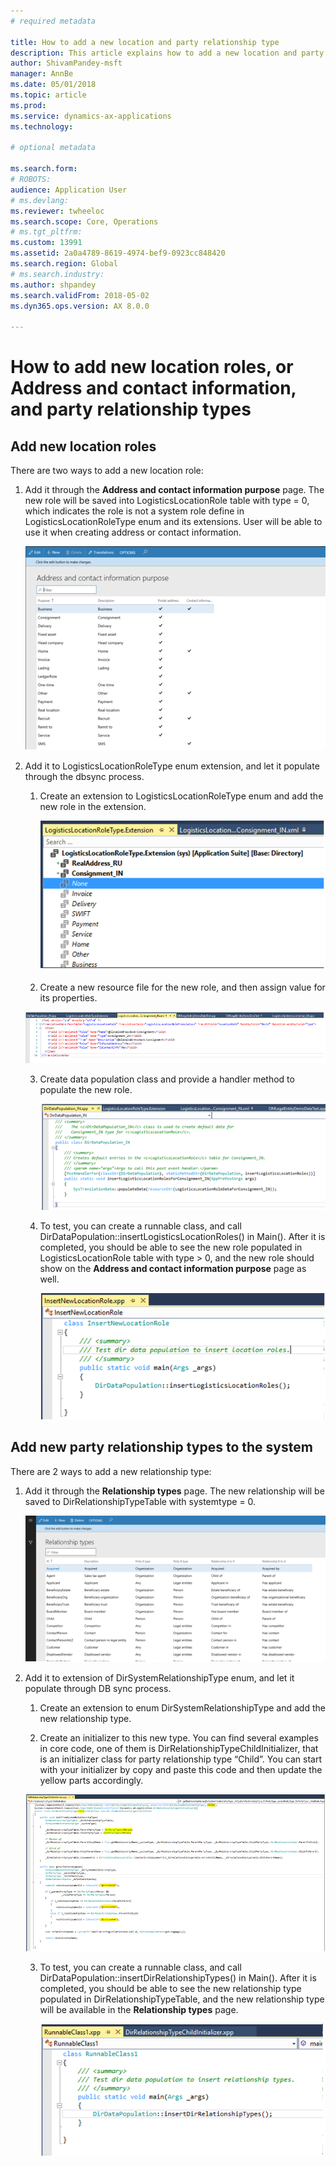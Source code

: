 ```yaml
---
# required metadata

title: How to add a new location and party relationship type
description: This article explains how to add a new location and party relationship type.
author: ShivamPandey-msft
manager: AnnBe
ms.date: 05/01/2018
ms.topic: article
ms.prod: 
ms.service: dynamics-ax-applications
ms.technology: 

# optional metadata

ms.search.form: 
# ROBOTS: 
audience: Application User
# ms.devlang: 
ms.reviewer: twheeloc
ms.search.scope: Core, Operations
# ms.tgt_pltfrm: 
ms.custom: 13991
ms.assetid: 2a0a4789-8619-4974-bef9-0923cc848420
ms.search.region: Global
# ms.search.industry: 
ms.author: shpandey
ms.search.validFrom: 2018-05-02
ms.dyn365.ops.version: AX 8.0.0

---
```


# How to add new location roles, or Address and contact information, and party relationship types 

## Add new location roles 

There are two ways to add a new location role:

1.  Add it through the **Address and contact information purpose** page. The new role will be saved into LogisticsLocationRole table with type = 0, which indicates the role is not a system role define in LogisticsLocationRoleType enum and its extensions. User will be able to use it when creating address or contact information.

    ![Address and content information purpose](media/Address-Contact.PNG)

2.  Add it to LogisticsLocationRoleType enum extension, and let it populate through the dbsync process.

    1.  Create an extension to LogisticsLocationRoleType enum and add the new role in the extension. 
  
        ![LogisticsLocationRoleType](media/Logistics.PNG)

    2. Create a new resource file for the new role, and then assign value for its properties.
     
     ![New resource file](media/Resource.PNG)
        
    3.  Create data population class and provide a handler method to populate the new role. 

        ![Data population](media/Dirdata.PNG)

    4.  To test, you can create a runnable class, and call DirDataPopulation::insertLogisticsLocationRoles() in Main(). After it is
        completed, you should be able to see the new role populated in LogisticsLocationRole table with type \> 0, and the new role should show on the **Address and contact information purpose** page as well.

        ![Insert New Location](media/InsertNewLocation.PNG)

## Add new party relationship types to the system

There are 2 ways to add a new relationship type:

1.  Add it through the **Relationship types** page. The new relationship will be saved to DirRelationshipTypeTable with systemtype = 0.

    ![Relationship types](media/Relationship.PNG)

2.  Add it to extension of DirSystemRelationshipType enum, and let it populate through DB sync process.

    1.  Create an extension to enum DirSystemRelationshipType and add the new relationship type.

    2. Create an initializer to this new type. You can find several examples in core code, one of them is  DirRelationshipTypeChildInitializer, that is an initializer class for party relationship type “Child”. You can start with your initializer by copy and paste this code and then update the yellow parts accordingly.
    
    ![DirRelationshipChild](media/DirRelationship.PNG)

    3.  To test, you can create a runnable class, and call DirDataPopulation::insertDirRelationshipTypes() in Main(). After it is
        completed, you should be able to see the new relationship type populated in DirRelationshipTypeTable, and the new relationship type will be available in the **Relationship types** page.

        ![Runnable class](media/Runnable.PNG)
